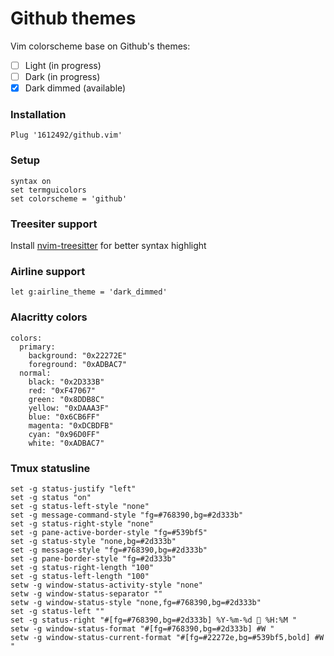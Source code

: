 # Github themes
Vim colorscheme base on Github's themes:
- [ ] Light (in progress)
- [ ] Dark (in progress)
- [x] Dark dimmed (available)

### Installation

```
Plug '1612492/github.vim'
```

### Setup
```vim
syntax on
set termguicolors
set colorscheme = 'github'
```

### Treesiter support
Install [nvim-treesitter](https://github.com/nvim-treesitter/nvim-treesitter) for better syntax highlight

### Airline support
```vim
let g:airline_theme = 'dark_dimmed'
```

### Alacritty colors
```
colors:
  primary:
    background: "0x22272E"
    foreground: "0xADBAC7"
  normal:
    black: "0x2D333B"
    red: "0xF47067"
    green: "0x8DDB8C"
    yellow: "0xDAAA3F"
    blue: "0x6CB6FF"
    magenta: "0xDCBDFB"
    cyan: "0x96D0FF"
    white: "0xADBAC7"
```

### Tmux statusline
```
set -g status-justify "left"
set -g status "on"
set -g status-left-style "none"
set -g message-command-style "fg=#768390,bg=#2d333b"
set -g status-right-style "none"
set -g pane-active-border-style "fg=#539bf5"
set -g status-style "none,bg=#2d333b"
set -g message-style "fg=#768390,bg=#2d333b"
set -g pane-border-style "fg=#2d333b"
set -g status-right-length "100"
set -g status-left-length "100"
setw -g window-status-activity-style "none"
setw -g window-status-separator ""
setw -g window-status-style "none,fg=#768390,bg=#2d333b"
set -g status-left ""
set -g status-right "#[fg=#768390,bg=#2d333b] %Y-%m-%d  %H:%M "
setw -g window-status-format "#[fg=#768390,bg=#2d333b] #W "
setw -g window-status-current-format "#[fg=#22272e,bg=#539bf5,bold] #W "
```
